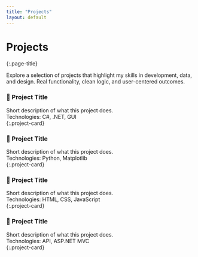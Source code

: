 ```yaml
---
title: "Projects"
layout: default
---
```


# Projects
{:.page-title}

Explore a selection of projects that highlight my skills in development, data, and design. Real functionality, clean logic, and user-centered outcomes.

### 🚧 Project Title
Short description of what this project does.  
Technologies: C#, .NET, GUI  
{:.project-card}

### 🚧 Project Title
Short description of what this project does.  
Technologies: Python, Matplotlib  
{:.project-card}

### 🚧 Project Title
Short description of what this project does.  
Technologies: HTML, CSS, JavaScript  
{:.project-card}

### 🚧 Project Title
Short description of what this project does.  
Technologies: API, ASP.NET MVC  
{:.project-card}

